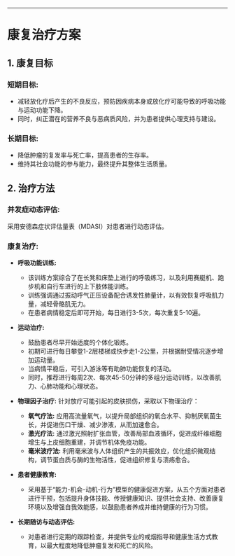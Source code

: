 ***

# 康复治疗方案

## 1. 康复目标

### 短期目标:
* 减轻放化疗后产生的不良反应，预防因疾病本身或放化疗可能导致的呼吸功能与运动功能下降。
* 同时，纠正潜在的营养不良与恶病质风险，并为患者提供心理支持与建设。

### 长期目标:
* 降低肿瘤的复发率与死亡率，提高患者的生存率。
* 维持其社会功能的参与能力，最终提升其整体生活质量。

## 2. 治疗方法

### **并发症动态评估:**
采用安德森症状评估量表（MDASI）对患者进行动态评估。

### **康复治疗:**
* **呼吸功能训练:** 
  * 该训练方案综合了在长凳和床垫上进行的呼吸练习，以及利用赛艇机、跑步机和自行车进行的上下肢体能训练。
  * 训练强调通过振动呼气正压设备配合诱发性肺量计，以有效恢复呼吸肌力量，减轻骨骼肌无力。
  * 在患者病情稳定后即可开始，每日进行3-5次，每次重复5-10遍。

* **运动治疗:** 
  * 鼓励患者尽早开始适度的个体化锻炼。
  * 初期可进行每日攀登1-2层楼梯或快步走1-2公里，并根据耐受情况逐步增加运动量。
  * 当病情平稳后，可引入游泳等有助肺功能恢复的活动。
  * 同时，推荐进行每周2次、每次45-50分钟的多组分运动训练，以改善肌力、心肺功能和心理状态。

* **物理因子治疗:** 针对放疗可能引起的皮肤损伤，采取以下物理治疗：
  * **氧气疗法:** 应用高流量氧气，以提升局部组织的氧合水平、抑制厌氧菌生长，并促进伤口干燥、减少渗液，从而加速愈合。
  * **激光疗法:** 通过激光照射扩张血管，改善局部血液循环，促进成纤维细胞增生与上皮细胞重建，并调节机体免疫功能。
  * **毫米波疗法:** 利用毫米波与人体组织产生的共振效应，优化组织微观结构，调节蛋白质与酶的生物活性，促进组织修复与溃疡愈合。

* **患者健康教育:** 
  * 采用基于“能力-机会-动机-行为”模型的健康促进方案，从五个方面对患者进行干预，包括提升身体技能、传授健康知识、提供社会支持、改善康复环境以及增强自我效能感，以鼓励患者养成并维持健康的行为习惯。

* **长期随访与动态评估:** 
  * 对患者进行定期的跟踪检查，并提供专业的戒烟指导和健康生活方式教育，以最大程度地降低肿瘤复发和死亡的风险。